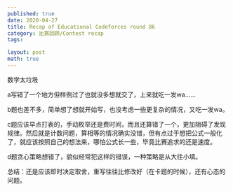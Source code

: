 ```yaml
---
published: true
date: 2020-04-27
title: Recap of Educational Codeforces round 86
category: 比赛回顾/Contest recap
tags:

layout: post
math: true
---
```

数学太垃圾
<!--more-->

a写错了一个地方但样例过了也就没多想就交了，上来就吃一发wa……

b题也差不多，简单想了想就开始写，也没考虑一些更复杂的情况，又吃一发wa。

c题应该早点打表的，手动枚举还是费时间，而且还算错了一个，更加阻碍了发现规律。然后就是计数问题，算相等的情况确实没错，但有点过于想把公式一般化了，就应该按照自己的想法来，哪怕公式长一些，毕竟比赛追求的还是速度。

d题贪心策略想错了，貌似经常犯这样的错误，一种策略是从大往小填。

总结：还是应该即时决定取舍，重写往往比修改好（在卡题的时候），还有心态的问题。